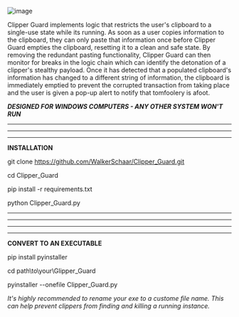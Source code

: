 ![image](https://github.com/WalkerSchaar/Clipper_Guard/assets/132508530/4484e6f6-0bf1-4105-a027-6eddf9564a56)

Clipper Guard implements logic that restricts the user's clipboard to a single-use state while its running. As soon as a user copies information to the clipboard, they can only paste that information once before Clipper Guard empties the clipboard, resetting it to a clean and safe state. By removing the redundant pasting functionality, Clipper Guard can then monitor for breaks in the logic chain which can identify the detonation of a clipper's stealthy payload. Once it has detected that a populated clipboard's information has changed to a different string of information, the clipboard is immediately emptied to prevent the corrupted transaction from taking place and the user is given a pop-up alert to notify that tomfoolery is afoot.

***DESIGNED FOR WINDOWS COMPUTERS - ANY OTHER SYSTEM WON'T RUN***
***
***
***
**INSTALLATION**

git clone https://github.com/WalkerSchaar/Clipper_Guard.git

cd Clipper_Guard

pip install -r requirements.txt

python Clipper_Guard.py
***
***
***
***
**CONVERT TO AN EXECUTABLE**

pip install pyinstaller

cd path\to\your\Glipper_Guard

pyinstaller --onefile Clipper_Guard.py

*It's highly recommended to rename your exe to a custome file name. This can help prevent clippers from finding and killing a running instance.* 






